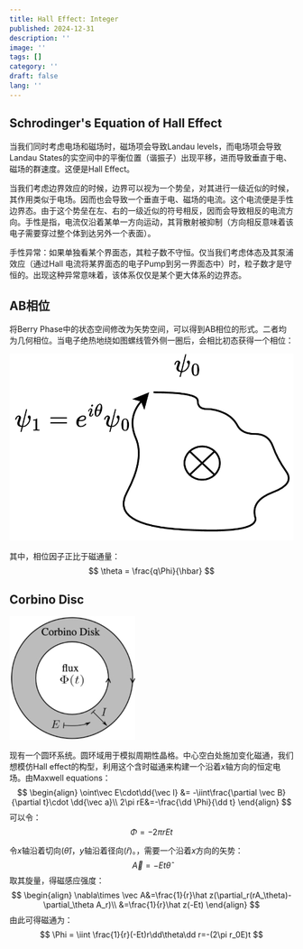 ```yaml
---
title: Hall Effect: Integer
published: 2024-12-31
description: ''
image: ''
tags: []
category: ''
draft: false 
lang: ''
---
```




## Schrodinger's Equation of Hall Effect

当我们同时考虑电场和磁场时，磁场项会导致Landau levels，而电场项会导致Landau States的实空间中的平衡位置（谐振子）出现平移，进而导致垂直于电、磁场的群速度。这便是Hall Effect。

当我们考虑边界效应的时候，边界可以视为一个势垒，对其进行一级近似的时候，其作用类似于电场。因而也会导致一个垂直于电、磁场的电流。这个电流便是手性边界态。由于这个势垒在左、右的一级近似的符号相反，因而会导致相反的电流方向。手性是指，电流仅沿着某单一方向运动，其背散射被抑制（方向相反意味着该电子需要穿过整个体到达另外一个表面）。

手性异常：如果单独看某个界面态，其粒子数不守恒。仅当我们考虑体态及其泵浦效应（通过Hall 电流将某界面态的电子Pump到另一界面态中）时，粒子数才是守恒的。出现这种异常意味着，该体系仅仅是某个更大体系的边界态。



## AB相位

将Berry Phase中的状态空间修改为矢势空间，可以得到AB相位的形式。二者均为几何相位。当电子绝热地绕如图螺线管外侧一圈后，会相比初态获得一个相位：

![](./Hall2/11.jpg)

其中，相位因子正比于磁通量：
$$
\theta = \frac{q\Phi}{\hbar}
$$


## Corbino Disc

![](./Hall2/2.jpg)

现有一个圆环系统。圆环域用于模拟周期性晶格。中心空白处施加变化磁通，我们想模仿Hall effect的构型，利用这个含时磁通来构建一个沿着$x$轴方向的恒定电场。由Maxwell equations：
$$
\begin{align}
\oint\vec E\cdot\dd{\vec l} &= -\iint\frac{\partial \vec B}{\partial t}\cdot \dd{\vec a}\\
2\pi rE&=-\frac{\dd \Phi}{\dd t}
\end{align}
$$
可以令：
$$
\Phi=-2\pi r Et
$$


令$x$轴沿着切向($\hat \theta$)，$y$轴沿着径向($\hat r$)。，需要一个沿着$x$方向的矢势：
$$
\vec A=-Et\hat\theta
$$
取其旋量，得磁感应强度：
$$
\begin{align}
\nabla\times \vec A&=\frac{1}{r}\hat z(\partial_r(rA_\theta)-\partial_\theta A_r)\\
&=\frac{1}{r}\hat z(-Et)
\end{align}
$$
由此可得磁通为：
$$
\Phi = \iint \frac{1}{r}(-Et)r\dd\theta\dd r=-(2\pi r_0E)t
$$

